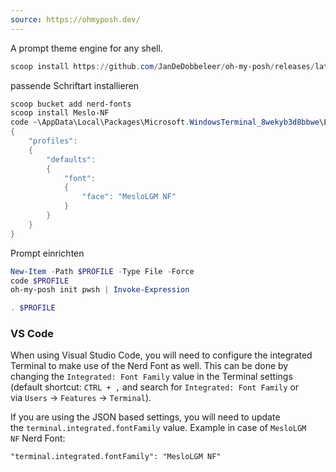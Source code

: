 ```yaml
---
source: https://ohmyposh.dev/
---
```


A prompt theme engine for any shell.

```PowerShell
scoop install https://github.com/JanDeDobbeleer/oh-my-posh/releases/latest/download/oh-my-posh.json
```

passende Schriftart installieren
```PowerShell
scoop bucket add nerd-fonts
scoop install Meslo-NF
code ~\AppData\Local\Packages\Microsoft.WindowsTerminal_8wekyb3d8bbwe\LocalState\settings.json
{
    "profiles":
    {
        "defaults":
        {
            "font":
            {
                "face": "MesloLGM NF"
            }
        }
    }
}
```

Prompt einrichten
```PowerShell
New-Item -Path $PROFILE -Type File -Force
code $PROFILE
oh-my-posh init pwsh | Invoke-Expression

. $PROFILE
```

### VS Code

When using Visual Studio Code, you will need to configure the integrated Terminal to make use of the Nerd Font as well. This can be done by changing the `Integrated: Font Family` value in the Terminal settings (default shortcut: `CTRL + ,` and search for `Integrated: Font Family` or via `Users` -> `Features` -> `Terminal`).

If you are using the JSON based settings, you will need to update the `terminal.integrated.fontFamily` value. Example in case of `MesloLGM NF` Nerd Font:

```
"terminal.integrated.fontFamily": "MesloLGM NF"
```
